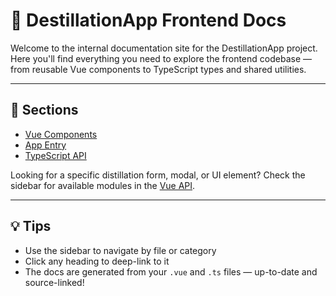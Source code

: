 # 🧪 DestillationApp Frontend Docs

Welcome to the internal documentation site for the DestillationApp project.  
Here you'll find everything you need to explore the frontend codebase — from reusable Vue components to TypeScript types and shared utilities.

---

## 🚀 Sections

- [Vue Components](/api/components/AskModal)
- [App Entry](/api/App.vue/App)
- [TypeScript API](/typedoc/modules)

Looking for a specific distillation form, modal, or UI element? Check the sidebar for available modules in the [Vue API](/api/App.vue/App).

---

## 💡 Tips

- Use the sidebar to navigate by file or category
- Click any heading to deep-link to it
- The docs are generated from your `.vue` and `.ts` files — up-to-date and source-linked!
